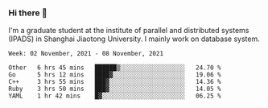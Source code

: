 ### Hi there 👋

I'm a graduate student at the institute of parallel and distributed systems (IPADS) in Shanghai Jiaotong University. I mainly work on database system.

<!--START_SECTION:waka-->
```text
Week: 02 November, 2021 - 08 November, 2021

Other   6 hrs 45 mins   ██████▒░░░░░░░░░░░░░░░░░░   24.70 % 
Go      5 hrs 12 mins   ████▓░░░░░░░░░░░░░░░░░░░░   19.06 % 
C++     3 hrs 55 mins   ███▓░░░░░░░░░░░░░░░░░░░░░   14.36 % 
Ruby    3 hrs 50 mins   ███▓░░░░░░░░░░░░░░░░░░░░░   14.05 % 
YAML    1 hr 42 mins    █▓░░░░░░░░░░░░░░░░░░░░░░░   06.25 % 
```
<!--END_SECTION:waka-->

<!--
**yqmmm/yqmmm** is a ✨ _special_ ✨ repository because its `README.md` (this file) appears on your GitHub profile.

Here are some ideas to get you started:

- 🔭 I’m currently working on ...
- 🌱 I’m currently learning ...
- 👯 I’m looking to collaborate on ...
- 🤔 I’m looking for help with ...
- 💬 Ask me about ...
- 📫 How to reach me: ...
- 😄 Pronouns: ...
- ⚡ Fun fact: ...
-->
